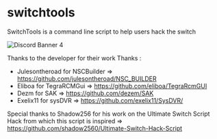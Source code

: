 # switchtools
SwitchTools is a command line script to help users hack the switch

<img src="https://discordapp.com/api/guilds/454099185416011776/widget.png?style=banner4 https://discord.gg/XRYzNKyc" alt="Discord Banner 4"/>

Thanks to the developer for their work
Thanks :
- Julesontheroad for NSCBuilder 
=> https://github.com/julesontheroad/NSC_BUILDER
- Eliboa for TegraRCMGui
=> https://github.com/eliboa/TegraRcmGUI
- Dezm for SAK
=> https://github.com/dezem/SAK
- Exelix11 for sysDVR
=> https://github.com/exelix11/SysDVR/

Special thanks to Shadow256 for his work on the Ultimate Switch Script Hack from which this script is inspired
=> https://github.com/shadow2560/Ultimate-Switch-Hack-Script

